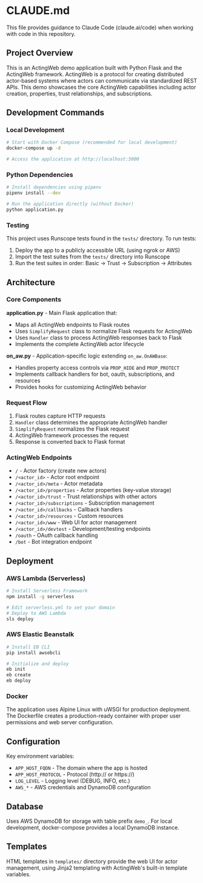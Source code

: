 # CLAUDE.md

This file provides guidance to Claude Code (claude.ai/code) when working with code in this repository.

## Project Overview

This is an ActingWeb demo application built with Python Flask and the ActingWeb framework. ActingWeb is a protocol for creating distributed actor-based systems where actors can communicate via standardized REST APIs. This demo showcases the core ActingWeb capabilities including actor creation, properties, trust relationships, and subscriptions.

## Development Commands

### Local Development
```bash
# Start with Docker Compose (recommended for local development)
docker-compose up -d

# Access the application at http://localhost:5000
```

### Python Dependencies
```bash
# Install dependencies using pipenv
pipenv install --dev

# Run the application directly (without Docker)
python application.py
```

### Testing
This project uses Runscope tests found in the `tests/` directory. To run tests:
1. Deploy the app to a publicly accessible URL (using ngrok or AWS)
2. Import the test suites from the `tests/` directory into Runscope
3. Run the test suites in order: Basic → Trust → Subscription → Attributes

## Architecture

### Core Components

**application.py** - Main Flask application that:
- Maps all ActingWeb endpoints to Flask routes
- Uses `SimplifyRequest` class to normalize Flask requests for ActingWeb
- Uses `Handler` class to process ActingWeb responses back to Flask
- Implements the complete ActingWeb actor lifecycle

**on_aw.py** - Application-specific logic extending `on_aw.OnAWBase`:
- Handles property access controls via `PROP_HIDE` and `PROP_PROTECT`
- Implements callback handlers for bot, oauth, subscriptions, and resources
- Provides hooks for customizing ActingWeb behavior

### Request Flow
1. Flask routes capture HTTP requests
2. `Handler` class determines the appropriate ActingWeb handler
3. `SimplifyRequest` normalizes the Flask request
4. ActingWeb framework processes the request
5. Response is converted back to Flask format

### ActingWeb Endpoints
- `/` - Actor factory (create new actors)
- `/<actor_id>` - Actor root endpoint
- `/<actor_id>/meta` - Actor metadata
- `/<actor_id>/properties` - Actor properties (key-value storage)
- `/<actor_id>/trust` - Trust relationships with other actors
- `/<actor_id>/subscriptions` - Subscription management
- `/<actor_id>/callbacks` - Callback handlers
- `/<actor_id>/resources` - Custom resources
- `/<actor_id>/www` - Web UI for actor management
- `/<actor_id>/devtest` - Development/testing endpoints
- `/oauth` - OAuth callback handling
- `/bot` - Bot integration endpoint

## Deployment

### AWS Lambda (Serverless)
```bash
# Install Serverless Framework
npm install -g serverless

# Edit serverless.yml to set your domain
# Deploy to AWS Lambda
sls deploy
```

### AWS Elastic Beanstalk
```bash
# Install EB CLI
pip install awsebcli

# Initialize and deploy
eb init
eb create
eb deploy
```

### Docker
The application uses Alpine Linux with uWSGI for production deployment. The Dockerfile creates a production-ready container with proper user permissions and web server configuration.

## Configuration

Key environment variables:
- `APP_HOST_FQDN` - The domain where the app is hosted
- `APP_HOST_PROTOCOL` - Protocol (http:// or https://)
- `LOG_LEVEL` - Logging level (DEBUG, INFO, etc.)
- `AWS_*` - AWS credentials and DynamoDB configuration

## Database

Uses AWS DynamoDB for storage with table prefix `demo_`. For local development, docker-compose provides a local DynamoDB instance.

## Templates

HTML templates in `templates/` directory provide the web UI for actor management, using Jinja2 templating with ActingWeb's built-in template variables.